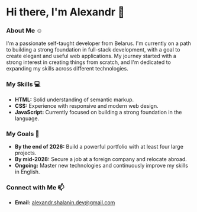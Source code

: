 # Hi there, I'm Alexandr 👋

### About Me ☺️
I'm a passionate self-taught developer from Belarus. I'm currently on a path to building a strong foundation in full-stack development, with a goal to create elegant and useful web applications. My journey started with a strong interest in creating things from scratch, and I'm dedicated to expanding my skills across different technologies.

### My Skills 💻
* **HTML:** Solid understanding of semantic markup.
* **CSS:** Experience with responsive and modern web design.
* **JavaScript:** Currently focused on building a strong foundation in the language.

### My Goals 🚀
* **By the end of 2026:** Build a powerful portfolio with at least four large projects.
* **By mid-2028:** Secure a job at a foreign company and relocate abroad.
* **Ongoing:** Master new technologies and continuously improve my skills in English.

### Connect with Me 📫
* **Email:** alexandr.shalanin.dev@gmail.com


